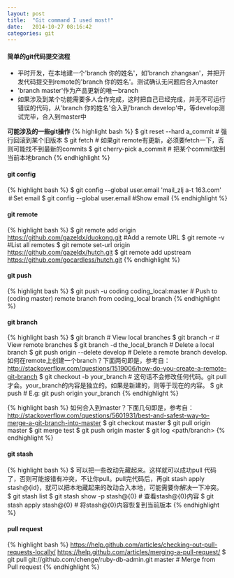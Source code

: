 ```yaml
---
layout: post
title:  "Git command I used most!"
date:   2014-10-27 08:16:42
categories: git
---
```


#### 简单的git代码提交流程
* 平时开发，在本地建一个'branch 你的姓名'，如'branch zhangsan'，并把开发代码提交到remote的'branch 你的姓名'。测试确认无问题后合入master
* 'branch master'作为产品更新的唯一branch
* 如果涉及到某个功能需要多人合作完成，这时把自己已经完成，并无不可运行错误的代码，从'branch 你的姓名'合入到'branch develop'中，等develop测试完毕，合入到master中

**可能涉及的一些git操作**
{% highlight bash %}
$ git reset --hard a_commit # 强行回滚到某个旧版本
$ git fetch # 如果git remote有更新，必须要fetch一下，否则可能找不到最新的commits
$ git cherry-pick a_commit # 把某个commit放到当前本地branch
{% endhighlight %}

#### git config
{% highlight bash %}
$ git config --global user.email 'mail_zlj a-t 163.com' ＃Set email
$ git config --global user.email #Show email
{% endhighlight %}

#### git remote
{% highlight bash %}
$ git remote add origin https://github.com/gazeldx/duokong.git #Add a remote URL
$ git remote -v #List all remotes
$ git remote set-url origin https://github.com/gazeldx/hutch.git
$ git remote add upstream https://github.com/gocardless/hutch.git
{% endhighlight %}

#### git push
{% highlight bash %}
$ git push -u coding coding_local:master # Push to (coding master) remote branch from coding_local branch
{% endhighlight %}

#### git branch
{% highlight bash %}
$ git branch # View local branches
$ git branch -r # View remote branches
$ git branch -d the_local_branch # Delete a local branch
$ git push origin --delete develop # Delete a remote branch develop.
如何在remote上创建一个branch？下面两句即是，参考自：http://stackoverflow.com/questions/1519006/how-do-you-create-a-remote-git-branch
$ git checkout -b your_branch # 这句话不会修改任何代码。git pull才会。your_branch的内容是独立的。如果是新建的，则等于现在的内容。
$ git push <remote-name> <branch-name> # E.g: git push origin your_branch
{% endhighlight %}

{% highlight bash %}
如何合入到master？下面几句即是，参考自：http://stackoverflow.com/questions/5601931/best-and-safest-way-to-merge-a-git-branch-into-master
$ git checkout master
$ git pull origin master
$ git merge test
$ git push origin master
$ git log <path/branch>
{% endhighlight %}

#### git stash
{% highlight bash %}
$ 可以把一些改动先藏起来。这样就可以成功pull 代码了，否则可能报错有冲突，不让你pull。pull完代码后，再git stash apply stash@{id}，就可以把本地藏起来的改动合入本地，可能需要你解决一下冲突。
$ git stash list
$ git stash show -p stash@{0} # 查看stash@{0}内容
$ git stash apply stash@{0} # 将stash@{0}内容恢复到当前版本
{% endhighlight %}

#### pull request
{% highlight bash %}
https://help.github.com/articles/checking-out-pull-requests-locally/
https://help.github.com/articles/merging-a-pull-request/
$ git pull git://github.com/chenge/ruby-db-admin.git master # Merge from Pull request
{% endhighlight %}